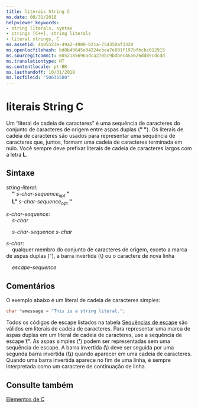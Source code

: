 ```yaml
---
title: literais String C
ms.date: 08/31/2018
helpviewer_keywords:
- string literals, syntax
- strings [C++], string literals
- literal strings, C
ms.assetid: 4b05523e-49a2-4900-b21a-754350af3328
ms.openlocfilehash: bd8b49645e34224cbea7e801f197bfbcbc012915
ms.sourcegitcommit: 6052185696adca270bc9bdbec45a626dd89cdcdd
ms.translationtype: HT
ms.contentlocale: pt-BR
ms.lasthandoff: 10/31/2018
ms.locfileid: "50635580"
---
```

# <a name="c-string-literals"></a>literais String C

Um “literal de cadeia de caracteres” é uma sequência de caracteres do conjunto de caracteres de origem entre aspas duplas (**" "**). Os literais de cadeia de caracteres são usados para representar uma sequência de caracteres que, juntos, formam uma cadeia de caracteres terminada em nulo. Você sempre deve prefixar literais de cadeia de caracteres largos com a letra **L**.

## <a name="syntax"></a>Sintaxe

*string-literal*:<br/>
&nbsp;&nbsp;&nbsp;&nbsp;**"** *s-char-sequence*<sub>opt</sub> **"**<br/>
&nbsp;&nbsp;&nbsp;&nbsp;**L"** *s-char-sequence*<sub>opt</sub> **"**

*s-char-sequence*:<br/>
&nbsp;&nbsp;&nbsp;&nbsp;*s-char*

&nbsp;&nbsp;&nbsp;&nbsp;*s-char-sequence* *s-char*

*s-char*:<br/>
&nbsp;&nbsp;&nbsp;&nbsp;qualquer membro do conjunto de caracteres de origem, exceto a marca de aspas duplas ("), a barra invertida (\\) ou o caractere de nova linha<br/>

&nbsp;&nbsp;&nbsp;&nbsp;*escape-sequence*

## <a name="remarks"></a>Comentários

O exemplo abaixo é um literal de cadeia de caracteres simples:

```C
char *amessage = "This is a string literal.";
```

Todos os códigos de escape listados na tabela [Sequências de escape](../c-language/escape-sequences.md) são válidos em literais de cadeia de caracteres. Para representar uma marca de aspas duplas em um literal de cadeia de caracteres, use a sequência de escape **\\"**. As aspas simples (**'**) podem ser representadas sem uma sequência de escape. A barra invertida (**\\**) deve ser seguida por uma segunda barra invertida (**\\\\**) quando aparecer em uma cadeia de caracteres. Quando uma barra invertida aparece no fim de uma linha, é sempre interpretada como um caractere de continuação de linha.

## <a name="see-also"></a>Consulte também

[Elementos de C](../c-language/elements-of-c.md)
